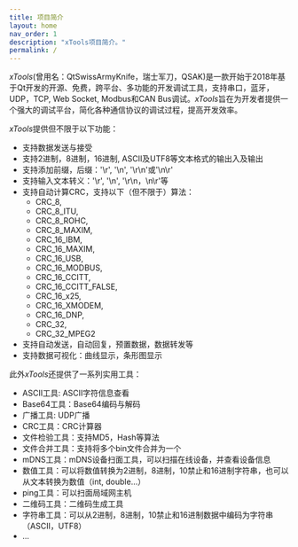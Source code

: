 ```yaml
---
title: 项目简介
layout: home
nav_order: 1
description: "xTools项目简介。"
permalink: /
---
```


*xTools*(曾用名：QtSwissArmyKnife，瑞士军刀，QSAK)是一款开始于2018年基于Qt开发的开源、免费，跨平台、多功能的开发调试工具，支持串口，蓝牙，UDP，TCP, Web Socket, Modbus和CAN Bus调试。*xTools*旨在为开发者提供一个强大的调试平台，简化各种通信协议的调试过程，提高开发效率。

*xTools*提供但不限于以下功能：

* 支持数据发送与接受
* 支持2进制，8进制，16进制, ASCII及UTF8等文本格式的输出入及输出
* 支持添加前缀，后缀：'\r', '\n', '\r\n'或'\n\r'
* 支持输入文本转义：'\r', '\n', '\r\n，\n\r'等
* 支持自动计算CRC，支持以下（但不限于）算法：
  * CRC_8,
  * CRC_8_ITU,
  * CRC_8_ROHC,
  * CRC_8_MAXIM,
  * CRC_16_IBM,
  * CRC_16_MAXIM,
  * CRC_16_USB,
  * CRC_16_MODBUS,
  * CRC_16_CCITT,
  * CRC_16_CCITT_FALSE,
  * CRC_16_x25,
  * CRC_16_XMODEM,
  * CRC_16_DNP,
  * CRC_32,
  * CRC_32_MPEG2
* 支持自动发送，自动回复，预置数据，数据转发等
* 支持数据可视化：曲线显示，条形图显示

此外*xTools*还提供了一系列实用工具：

* ASCII工具: ASCII字符信息查看
* Base64工具：Base64编码与解码
* 广播工具: UDP广播
* CRC工具：CRC计算器
* 文件检验工具：支持MD5，Hash等算法
* 文件合并工具：支持将多个bin文件合并为一个
* mDNS工具：mDNS设备扫面工具，可以扫描在线设备，并查看设备信息
* 数值工具：可以将数值转换为2进制，8进制，10禁止和16进制字符串，也可以从文本转换为数值（int, double...）
* ping工具：可以扫面局域网主机
* 二维码工具：二维码生成工具
* 字符串工具：可以从2进制，8进制，10禁止和16进制数据中编码为字符串（ASCII，UTF8）
* ...
